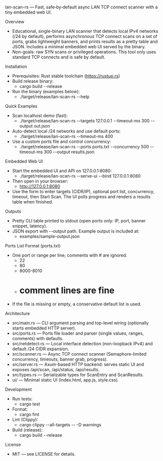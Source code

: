lan-scan-rs — Fast, safe‑by‑default async LAN TCP connect scanner with a tiny embedded web UI.

Overview
- Educational, single-binary LAN scanner that detects local IPv4 networks (/24 by default), performs asynchronous TCP connect scans on a set of ports, grabs lightweight banners, and prints results as a pretty table and JSON. Includes a minimal embedded web UI served by the binary.
- Non-goals: raw SYN scans or privileged operations. This tool only uses standard TCP connects and is safe by default.

Installation
- Prerequisites: Rust stable toolchain (https://rustup.rs)
- Build release binary:
  - cargo build --release
- Run the binary (examples below):
  - ./target/release/lan-scan-rs --help

Quick Examples
- Scan localhost demo (fast):
  - ./target/release/lan-scan-rs --targets 127.0.0.1 --timeout-ms 300 --output out.json
- Auto-detect local /24 networks and use default ports:
  - ./target/release/lan-scan-rs --timeout-ms 400
- Use a custom ports file and control concurrency:
  - ./target/release/lan-scan-rs --ports ports.txt --concurrency 500 --timeout-ms 300 --output results.json

Embedded Web UI
- Start the embedded UI and API on 127.0.0.1:8080:
  - ./target/release/lan-scan-rs --serve-ui --bind 127.0.0.1:8080
- Then open in your browser:
  - http://127.0.0.1:8080
- Use the form to enter targets (CIDR/IP), optional port list, concurrency, timeout, then Start Scan. The UI polls progress and renders a results table when finished.

Outputs
- Pretty CLI table printed to stdout (open ports only: IP, port, banner snippet, latency).
- JSON export with --output path. Example output is included at:
  - examples/sample-output.json

Ports List Format (ports.txt)
- One port or range per line; comments with # are ignored.
  - 22
  - 80
  - 8000-8010
  - # comment lines are fine
- If the file is missing or empty, a conservative default list is used.

Architecture
- src/main.rs — CLI argument parsing and top-level wiring (optionally starts embedded HTTP server).
- src/ports.rs — Ports file loader and parser (single values, ranges, comments) with defaults.
- src/netdetect.rs — Local interface detection (non-loopback IPv4) and default /24 CIDR expansion.
- src/scanner.rs — Async TCP connect scanner (Semaphore-limited concurrency, timeouts, banner grab, progress).
- src/server.rs — Axum-based HTTP backend: serves static UI and exposes /api/scan, /api/status, /api/results.
- src/types.rs — Serializable types for ScanEntry and ScanResults.
- ui/ — Minimal static UI (index.html, app.js, style.css).

Development
- Run tests:
  - cargo test
- Format:
  - cargo fmt
- Lint (Clippy):
  - cargo clippy --all-targets -- -D warnings
- Build (release):
  - cargo build --release

License
- MIT — see LICENSE for details.
